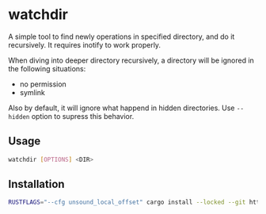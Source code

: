 # watchdir

A simple tool to find newly operations in specified directory,
and do it recursively. It requires inotify to work properly.

When diving into deeper directory recursively,
a directory will be ignored in the following situations:

- no permission
- symlink

Also by default, it will ignore what happend in hidden directories.
Use `--hidden` option to supress this behavior.

## Usage

```bash
watchdir [OPTIONS] <DIR>
```

## Installation

```bash
RUSTFLAGS="--cfg unsound_local_offset" cargo install --locked --git https://github.com/rydesun/watchdir
```
